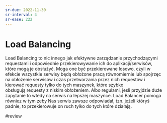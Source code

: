 ```yaml
---
sr-due: 2022-11-30
sr-interval: 4
sr-ease: 222
---
```


# Load Balancing

Load Balancing to nic innego jak efektywne zarządzanie przychodzącymi requestami i odpowiednie przekierowywanie ich do aplikacji/serwisów, które mogą je obsłużyć.
Moga one być przekierowane losowo, czyli w efekcie wszystkie serwisy będą obłożone pracą równomiernie lub spojrzęc na obłożenie serwisów i czas przetwarzania przez nich requestów i kierować requesty tylko do tych maszynek, które szybko obsługują requesty z niskim obłożeniem.
Albo regułami, jesli przyjdzie duże zapytanie to wtedy na serwis na lepszej maszynce.
Load Balancer pomoga równiez w tym żeby Nas serwis zawsze odpowiadał, tzn. jeżeli któryś padnie, to przekierowuje on ruch tylko do tych które działają.

#review 